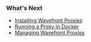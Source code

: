### What's Next

- [Installing Wavefront Proxies](https://community.wavefront.com/docs/DOC-1271)
- [Running a Proxy in Docker](https://community.wavefront.com/docs/DOC-1173)
- [Managing Wavefront Proxies](https://community.wavefront.com/docs/DOC-1083)
